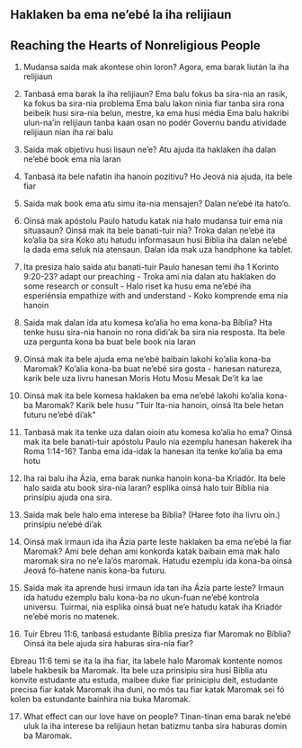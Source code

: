 ## Haklaken ba ema neʼebé la iha relijiaun
## Reaching the Hearts of Nonreligious People

1. Mudansa saida mak akontese ohin loron?
Agora, ema barak liután la iha relijiaun

2. Tanbasá ema barak la iha relijiaun?
Ema balu fokus ba sira-nia an rasik, ka fokus ba sira-nia problema
Ema balu lakon ninia fiar tanba sira rona beibeik husi sira-nia belun, mestre, ka ema husi média
Ema balu hakribi ulun-naʼin relijiaun tanba kaan osan no podér
Governu bandu atividade relijiaun nian iha rai balu

3. Saida mak objetivu husi lisaun neʼe?
Atu ajuda ita haklaken iha dalan neʼebé book ema nia laran

4. Tanbasá ita bele nafatin iha hanoin pozitivu?
Ho Jeová nia ajuda, ita bele fiar

5. Saida mak book ema atu simu ita-nia mensajen?
Dalan neʼebé ita hatoʼo. 

6. Oinsá mak apóstolu Paulo hatudu katak nia halo mudansa tuir ema nia situasaun? Oinsá mak ita bele banati-tuir nia?
Troka dalan neʼebé ita koʼalia ba sira
Koko atu hatudu informasaun husi Biblia iha dalan neʼebé la dada ema seluk nia atensaun. Dalan ida mak uza handphone ka tablet.

7. Ita presiza halo saida atu banati-tuir Paulo hanesan temi iha 1 Korinto 9:20-23?
 adapt our preaching - Troka ami nia dalan atu haklaken
 do some research or consult - Halo riset ka husu ema neʼebé iha esperiénsia
 empathize with and understand - Koko komprende ema nia hanoin
 
8. Saida mak dalan ida atu komesa koʼalia ho ema kona-ba Bíblia?
Hta tenke husu sira-nia hanoin no rona didiʼak ba sira nia resposta. Ita bele uza pergunta kona ba buat bele book nia laran

9. Oinsá mak ita bele ajuda ema neʼebé baibain lakohi koʼalia kona-ba Maromak?
Koʼalia kona-ba buat neʼebé sira gosta - hanesan natureza, karik bele uza livru hanesan
Moris Hotu Mosu Mesak Deʼit ka lae

10. Oinsá mak ita bele komesa haklaken ba ema neʼebé lakohi koʼalia kona-ba Maromak?
Karik bele husu "Tuir Ita-nia hanoin, oinsá Ita bele hetan futuru neʼebé diʼak"

11. Tanbasá mak ita tenke uza dalan oioin atu komesa koʼalia ho ema? Oinsá mak ita bele banati-tuir apóstolu Paulo nia ezemplu hanesan hakerek iha Roma 1:14-16?
Tanba ema ida-idak la hanesan
 ita tenke koʼalia ba ema hotu

12. Iha rai balu iha Ázia, ema barak nunka hanoin kona-ba Kriadór. Ita bele halo saida atu book sira-nia laran?
esplika oinsá halo tuir Bíblia nia prinsípiu ajuda ona sira.

13. Saida mak bele halo ema interese ba Bíblia? (Haree foto iha livru oin.)
prinsípiu neʼebé diʼak

14. Oinsá mak irmaun ida iha Ázia parte leste haklaken ba ema neʼebé la fiar Maromak?
Ami bele dehan ami konkorda katak baibain ema mak halo maromak sira no neʼe laʼós maromak.
Hatudu ezemplu ida kona-ba oinsá Jeová fó-hatene nanis kona-ba futuru.

15. Saida mak ita aprende husi irmaun ida tan iha Ázia parte leste?
Irmaun ida hatudu ezemplu balu kona-ba no ukun-fuan neʼebé kontrola universu. 
Tuirmai, nia esplika oinsá buat neʼe hatudu katak iha Kriadór neʼebé moris no matenek.

16. Tuir Ebreu 11:6, tanbasá estudante Bíblia presiza fiar Maromak no Bíblia? Oinsá ita bele ajuda sira haburas sira-nia fiar?

Ebreau 11:6 temi
se ita la iha fiar, ita labele halo Maromak kontente nomos labele hakbesik ba Maromak. 
Ita bele uza prinsipiu sira husi Biblia atu konvite estudante atu estuda, maibee
duke fiar prinicipiu deit, estudante precisa fiar katak Maromak iha duni,
no mós tau fiar katak Maromak sei fó kolen ba estundante bainhira nia buka Maromak.

17. What effect can our love have on people?
Tinan-tinan ema barak neʼebé uluk la iha interese ba relijiaun hetan batizmu tanba sira haburas domin ba Maromak.

